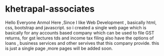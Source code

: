 # khetrapal-associates
Hello Everyone
Anmol Here ,Since I like Web Development , basically html, css, bootstrap 
and javascript.  so i created a single web page 
which is basically for any accounts based company which can be used to file 
GST returns, for gst lectures tds and income tax filing also have the options 
of loans , business services and other servives that this company provide.
this is just a single page ,more pages will be added soon.
